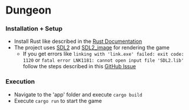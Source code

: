 # Dungeon

### Installation + Setup

- Install Rust like described in the [Rust Documentation](https://doc.rust-lang.org/book/ch01-01-installation.html)
- The project uses [SDL2](https://github.com/libsdl-org/SDL/releases) and [SDL2_image](https://github.com/libsdl-org/SDL_image/releases) for rendering the game
  - If you get errors like `linking with 'link.exe' failed: exit code: 1120` or `fatal error LNK1181: cannot open input file 'SDL2.lib'` follow the steps described in this [GitHub Issue](https://github.com/PistonDevelopers/piston-examples/issues/391)

### Execution

- Navigate to the 'app' folder and execute `cargo build`
- Execute `cargo run` to start the game
